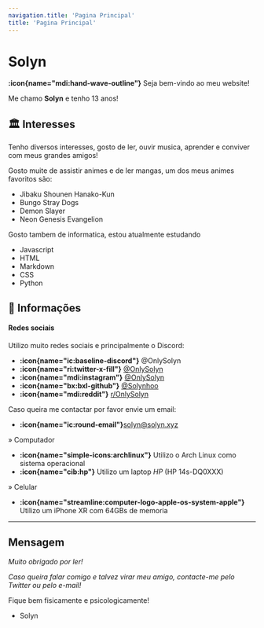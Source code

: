 ```yaml
---
navigation.title: 'Pagina Principal'
title: 'Pagina Principal'
---
```


# Solyn
**:icon{name="mdi:hand-wave-outline"}** Seja bem-vindo ao meu website! 

Me chamo **Solyn** e tenho 13 anos!

## 🏛️ Interesses


Tenho diversos interesses, gosto de ler, ouvir musica, aprender e conviver com meus grandes amigos! 


Gosto muite de assistir animes e de ler mangas, um dos meus animes favoritos são:
- Jibaku Shounen Hanako-Kun
- Bungo Stray Dogs
- Demon Slayer
- Neon Genesis Evangelion

Gosto tambem de informatica, estou atualmente estudando
- Javascript
- HTML
- Markdown
- CSS 
- Python
## 🔰 Informações

#### Redes sociais

Utilizo muito redes sociais e principalmente o Discord:
- **:icon{name="ic:baseline-discord"}** @OnlySolyn
- **:icon{name="ri:twitter-x-fill"}** [@OnlySolyn](https://x.com/onlysolyn)
- **:icon{name="mdi:instagram"}** [@OnlySolyn](https://instagram.com/onlysolyn)
- **:icon{name="bx:bxl-github"}** [@Solynhoo](https://github.com/Solynhoo)
- **:icon{name="mdi:reddit"}** [r/OnlySolyn](https://reddit.com/r/onlysolyn)

Caso queira me contactar por favor envie um email:
- **:icon{name="ic:round-email"}**[solyn@solyn.xyz](mailto:solyn@solyn.xyz)


» Computador
- **:icon{name="simple-icons:archlinux"}** Utilizo o Arch Linux como sistema operacional
- **:icon{name="cib:hp"}** Utilizo um laptop *HP* (HP 14s-DQ0XXX)

» Celular
- **:icon{name="streamline:computer-logo-apple-os-system-apple"}** Utilizo um iPhone XR com 64GBs de memoria

---

## Mensagem

*Muito obrigado por ler!*

*Caso queira falar comigo e talvez virar meu amigo, contacte-me pelo Twitter ou pelo e-mail!*

Fique bem fisicamente e psicologicamente!

- Solyn







